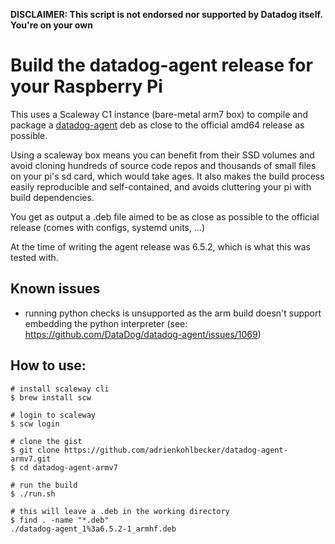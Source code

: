 **DISCLAIMER: This script is not endorsed nor supported by Datadog itself. You're on your own**

# Build the datadog-agent release for your Raspberry Pi

This uses a Scaleway C1 instance (bare-metal arm7 box) to compile and package a [datadog-agent](https://github.com/DataDog/datadog-agent) deb as close to the official amd64 release as possible.

Using a scaleway box means you can benefit from their SSD volumes and avoid cloning hundreds of source code repos and thousands of small files on your pi's sd card, which would take ages. It also makes the build process easily reproducible and self-contained, and avoids cluttering your pi with build dependencies.

You get as output a .deb file aimed to be as close as possible to the official release (comes with configs, systemd units, ...)

At the time of writing the agent release was 6.5.2, which is what this was tested with.

## Known issues

- running python checks is unsupported as the arm build doesn't support embedding the python interpreter (see: https://github.com/DataDog/datadog-agent/issues/1069)

## How to use:

```shell
# install scaleway cli
$ brew install scw

# login to scaleway
$ scw login

# clone the gist
$ git clone https://github.com/adrienkohlbecker/datadog-agent-armv7.git
$ cd datadog-agent-armv7

# run the build
$ ./run.sh

# this will leave a .deb in the working directory
$ find . -name "*.deb"
./datadog-agent_1%3a6.5.2-1_armhf.deb
```
